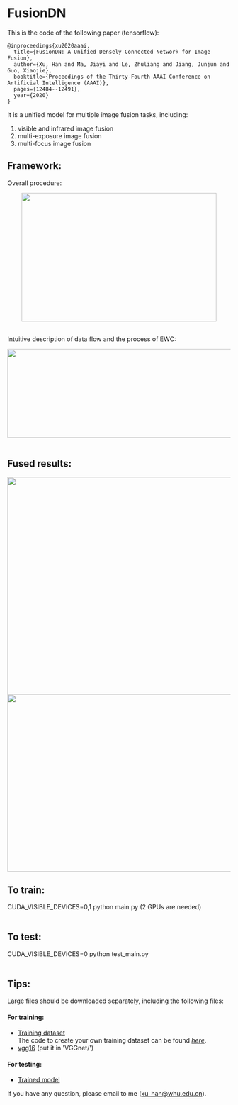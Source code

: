 # FusionDN<br>
This is the code of the following paper (tensorflow):<br>
```
@inproceedings{xu2020aaai,
  title={FusionDN: A Unified Densely Connected Network for Image Fusion},
  author={Xu, Han and Ma, Jiayi and Le, Zhuliang and Jiang, Junjun and Guo, Xiaojie},
  booktitle={Proceedings of the Thirty-Fourth AAAI Conference on Artificial Intelligence (AAAI)},
  pages={12484--12491},
  year={2020}
}
```


It is a unified model for multiple image fusion tasks, including:<br>
1) visible and infrared image fusion<br>
2) multi-exposure image fusion<br>
3) multi-focus image fusion<br>


## Framework:<br>
 Overall procedure:<br>
<div align=center><img src="https://github.com/hanna-xu/SDPNet/blob/master/ex.png" width="440" height="290"/></div><br>

Intuitive description of data flow and the process of EWC:<br>
<div align=center><img src="https://github.com/hanna-xu/FusionDN/blob/master/imgs/MultiTask.jpg" width="510" height="200"/></div><br>

## Fused results:<br>
<div align=center><img src="https://github.com/hanna-xu/FusionDN/blob/master/imgs/res1.jpg" width="900" height="490"/></div>
<div align=center><img src="https://github.com/hanna-xu/FusionDN/blob/master/imgs/res2.jpg" width="900" height="400"/></div>

## To train:<br>
CUDA_VISIBLE_DEVICES=0,1 python main.py (2 GPUs are needed)<br><br>

## To test:<br>
CUDA_VISIBLE_DEVICES=0 python test_main.py<br><br>

## Tips:<br>
Large files should be downloaded separately, including the following files: <br>
#### For training:<br>
* [Training dataset](https://pan.baidu.com/s/18hQyGNlhVb3oXAXOJ5LZCQ)<br>
The code to create your own training dataset can be found [*here*](https://github.com/hanna-xu/utils).
* [vgg16](https://pan.baidu.com/s/1vK3l8rzgAkxcKpLvnFAwXA) (put it in 'VGGnet/')<br>

#### For testing:<br>
* [Trained model](https://pan.baidu.com/s/1zH6DC0N78Mw2jvPRB2I6HA)<br>

If you have any question, please email to me (xu_han@whu.edu.cn).

